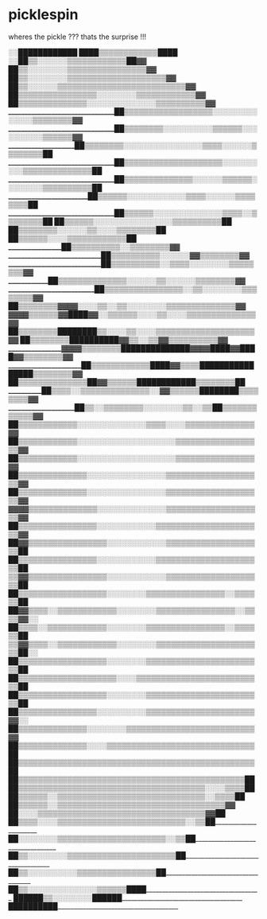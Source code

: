 # picklespin
wheres the pickle ???
thats the surprise !!!

________________________________________________░░████████████__________________
______________________________________________████▒▒▒▒▒▒▒▒▒▒▒▒████______________
__________________________________________░░██▒▒░░░░░░▒▒▒▒▒▒▒▒▒▒▒▒██▓▓__________
__________________________________________██▒▒░░░░░░░░▒▒▒▒▒▒▒▒▒▒▒▒▒▒▒▒▓▓________
________________________________________██▒▒░░░░░░░░▒▒▒▒▒▒▒▒▒▒▒▒▒▒▒▒▒▒▒▒▓▓______
______________________________________██▒▒░░░░░░▒▒▒▒▒▒▒▒▒▒▒▒▒▒▒▒▒▒▒▒▒▒▒▒▒▒▓▓____
____________________________________██▒▒▒▒▒▒▒▒▒▒▒▒▒▒▒▒░░░░░░░░▒▒▒▒▒▒▒▒▒▒▒▒▓▓____
____________________________________██▒▒▒▒▒▒▒▒▒▒▒▒▒▒░░░░░░░░░░░░░░▒▒▒▒▒▒▒▒▒▒▓▓__
__________________________________██▒▒▒▒▒▒▒▒▒▒▒▒▒▒▒▒▒▒░░░░░░░░░░░░░░▒▒▒▒▒▒▒▒▓▓__
__________________________________██▒▒▒▒▒▒▒▒░░░░░░░░░░▒▒▒▒▒▒░░░░░░░░░░▒▒▒▒▒▒▓▓__
__________________________________██▒▒▒▒▒▒▒▒░░░░░░░░░░░░░░░░▒▒▒▒░░░░░░▒▒▒▒▒▒▒▒██
________________________________██▒▒▒▒▒▒▒▒▒▒▒▒▒▒▒▒▒▒▒▒░░░░░░░░░░▒▒▒▒▒▒▒▒▒▒▒▒▒▒██
________________________________██▒▒▒▒▒▒▒▒▒▒▒▒▒▒░░░░░░▒▒▒▒▒▒░░░░░░░░▒▒▒▒▒▒▒▒▒▒██
________________________________██▒▒▒▒▒▒________░░░░░░░░░░░░▒▒▒▒░░░░░░▒▒▒▒▒▒▒▒██
________________________________██▒▒▒▒__________▒▒░░░░░░░░░░░░░░▒▒▒▒░░▒▒▒▒▒▒▒▒██
______________________________██▒▒▒▒______________▒▒░░░░░░░░░░░░░░░░▒▒▒▒▒▒▒▒▒▒██
______________________________██▒▒▒▒______▒▒______▒▒░░░░░░______▒▒░░░░▒▒▒▒▒▒▒▒██
______________________________██▒▒▒▒______________▒▒░░░░__________▒▒▒▒▒▒▒▒▒▒▒▒██
____________________________██▒▒▒▒▒▒▒▒____________▒▒░░______________▒▒▒▒▒▒▒▒▓▓__
____________________________██▒▒▒▒▒▒▒▒▒▒________░░░░░░______▓▓______▒▒▒▒▒▒▒▒▓▓__
____________________________██▒▒▒▒▒▒▒▒▒▒░░▒▒▒▒░░░░░░░░______________▒▒▒▒▒▒▒▒▓▓__
__________________________██▒▒▒▒▒▒▒▒▒▒▒▒▒▒░░░░░░▒▒░░░░░░____________▒▒▒▒▒▒▒▒▓▓__
__________________________██▒▒▒▒▒▒▒▒▒▒▒▒▒▒▒▒░░▒▒░░░░░░░░__________▒▒▒▒▒▒▒▒▓▓____
__________________________██▒▒▒▒▒▒▒▒▓▓▓▓__░░░░▒▒░░▒▒░░░░░░░░▒▒▒▒▒▒▒▒▒▒▒▒▒▒▓▓____
________________________▓▓▓▓▒▒▒▒▒▒▓▓████▓▓░░▒▒▒▒▒▒░░░░▒▒░░░░▒▒▒▒▒▒▒▒▒▒▒▒▒▒▓▓____
________________________██▒▒▒▒▒▒▒▒████████▒▒░░░░▒▒░░░░▒▒▒▒▒▒▒▒▒▒▒▒▒▒▒▒▒▒▒▒▓▓____
________________________██▒▒▒▒▒▒▒▒██████████▓▓▒▒░░____▒▒____▓▓▒▒▒▒▒▒▒▒▒▒▓▓______
______________________▓▓▓▓▒▒▒▒▒▒▒▒██████████████▓▓▓▓████▓▓████▓▓▒▒▒▒▒▒▒▒▓▓______
______________________██▒▒▒▒▒▒▒▒▒▒▒▒__████▓▓▒▒▒▒████████████████▒▒▒▒▒▒▒▒▓▓______
______________________██▒▒▒▒▒▒▒▒▒▒▒▒▒▒____██▓▓▒▒▒▒▒▒████████████▒▒▒▒▒▒▒▒██______
____________________██▒▒▒▒░░▒▒▒▒▒▒▒▒▒▒▒▒▒▒__░░▓▓▒▒▒▒▒▒████████▒▒▒▒▒▒▒▒▓▓________
____________________██▒▒░░▒▒▒▒▒▒▒▒░░░░░░░░▒▒░░____▒▒____██▒▒▒▒▒▒▒▒▒▒▒▒▓▓________
____________________██▒▒▒▒▒▒▒▒▒▒▒▒░░░░░░░░░░░░░░▒▒▒▒░░░░▒▒▒▒▒▒▒▒▒▒▒▒▒▒▓▓________
__________________██▒▒▒▒▒▒▒▒▒▒▒▒░░░░░░░░░░░░░░░░░░░░▒▒▒▒▒▒▒▒▒▒▒▒▒▒▒▒▒▒▓▓________
__________________██▒▒▒▒▒▒▒▒▒▒▒▒░░░░░░░░░░░░░░░░░░░░▒▒▒▒▒▒▒▒▒▒▒▒▒▒▒▒▓▓__________
________________██▒▒▒▒▒▒▒▒▒▒▒▒▒▒░░░░░░░░░░░░░░░░▒▒▒▒▒▒▒▒▒▒▒▒▒▒▒▒▒▒▒▒▓▓__________
________________██▒▒▒▒▒▒▒▒▒▒▒▒▒▒░░░░░░░░░░░░░░░░▒▒▒▒▒▒▒▒▒▒▒▒▒▒▒▒▒▒▒▒▓▓__________
______________▓▓▓▓▒▒▒▒▒▒▒▒▒▒▒▒▒▒░░░░░░░░░░░░░░▒▒▒▒▒▒▒▒▒▒▒▒▒▒▒▒▒▒▒▒▓▓____________
______________██▒▒▒▒▒▒▒▒▒▒▒▒▒▒▒▒░░░░░░░░░░░░▒▒▒▒▒▒▒▒▒▒▒▒▒▒▒▒▒▒▒▒▒▒▓▓____________
____________██▓▓▒▒▒▒▒▒▒▒▒▒▒▒▒▒▒▒░░░░░░░░░░░░▒▒▒▒▒▒▒▒▒▒▒▒▒▒▒▒▒▒▒▒██______________
____________██▒▒▒▒▒▒▒▒▒▒▒▒▒▒▒▒░░░░░░░░░░░░▒▒▒▒▒▒▒▒▒▒▒▒▒▒▒▒▒▒▒▒▒▒██______________
__________▒▒▓▓▒▒▒▒▒▒▒▒▒▒▒▒▒▒▒▒░░░░░░░░░░░░▒▒▒▒▒▒▒▒▒▒▒▒▒▒▒▒▒▒▒▒██________________
__________██▒▒▒▒▒▒▒▒▒▒▒▒▒▒▒▒▒▒░░░░░░░░▒▒▒▒▒▒▒▒▒▒▒▒▒▒▒▒░░▒▒▒▒▒▒██________________
________██▓▓▒▒▒▒░░▒▒▒▒▒▒▒▒▒▒▒▒░░░░░░░░▒▒▒▒▒▒▒▒▒▒▒▒▒▒▒▒░░▒▒▒▒▓▓░░________________
________██▒▒▒▒░░▒▒▒▒▒▒▒▒▒▒▒▒░░░░░░░░▒▒▒▒▒▒▒▒▒▒▒▒▒▒▒▒░░▒▒▒▒▒▒██__________________
______▒▒▓▓▒▒▒▒░░▒▒▒▒▒▒▒▒▒▒▒▒░░░░░░░░▒▒▒▒▒▒▒▒▒▒▒▒▒▒▒▒▒▒▒▒▒▒██░░__________________
______██▒▒▒▒▒▒▒▒▒▒▒▒▒▒▒▒▒▒░░░░░░░░▒▒▒▒▒▒▒▒▒▒▒▒▒▒▒▒▒▒▒▒▒▒▒▒██____________________
____██▒▒▒▒▒▒▒▒▒▒▒▒▒▒▒▒▒▒▒▒░░░░▒▒▒▒▒▒▒▒▒▒▒▒▒▒▒▒▒▒▒▒▒▒▒▒▒▒██______________________
____██▒▒▒▒▒▒▒▒▒▒▒▒▒▒▒▒▒▒░░░░░░░░▒▒▒▒▒▒▒▒▒▒▒▒▒▒▒▒▒▒▒▒▒▒▒▒██______________________
____██▒▒▒▒▒▒▒▒▒▒▒▒▒▒▒▒░░░░░░░░░░▒▒▒▒▒▒▒▒▒▒▒▒▒▒▒▒▒▒▒▒▒▒▓▓░░______________________
____██▒▒▒▒▒▒▒▒▒▒▒▒▒▒░░░░░░░░▒▒▒▒▒▒▒▒▒▒▒▒▒▒▒▒▒▒▒▒▒▒▒▒▒▒▓▓________________________
__██▒▒▒▒▒▒▒▒▒▒▒▒▒▒░░░░▒▒▒▒▒▒▒▒▒▒▒▒▒▒▒▒▒▒▒▒▒▒▒▒▒▒▒▒▒▒██__________________________
__██▒▒▒▒▒▒▒▒▒▒▒▒▒▒▒▒▒▒▒▒▒▒▒▒▒▒▒▒▒▒▒▒▒▒▒▒▒▒▒▒▒▒▒▒▒▒▒▒██__________________________
__██▒▒▒▒▒▒▒▒▒▒▒▒▒▒▒▒▒▒▒▒▒▒▒▒▒▒▒▒▒▒▒▒▒▒▒▒▒▒▒▒▒▒▒▒▒▒██____________________________
__██▒▒▒▒▒▒▒▒▒▒▒▒▒▒▒▒▒▒▒▒▒▒▒▒▒▒▒▒▒▒▒▒▒▒▒▒▒▒░░░░▒▒▒▒██____________________________
__██▒▒▒▒▒▒░░▒▒▒▒▒▒▒▒▒▒▒▒▒▒▒▒▒▒▒▒▒▒▒▒▒▒▒▒▒▒░░▒▒▒▒██______________________________
__██▒▒▒▒▒▒░░▒▒▒▒▒▒▒▒▒▒▒▒▒▒▒▒▒▒▒▒▒▒▒▒▒▒▒▒▒▒▒▒▒▒▓▓________________________________
__██░░░░▒▒▒▒▒▒▒▒▒▒▒▒▒▒▒▒▒▒▒▒▒▒▒▒▒▒▒▒▒▒▒▒▒▒▓▓██__________________________________
__██▒▒▒▒░░░░▒▒▒▒▒▒▒▒▒▒▒▒▒▒▒▒▒▒▒▒▒▒▒▒▒▒░░▒▒██____________________________________
____██░░░░░░░░▒▒▒▒▒▒▒▒▒▒▒▒▒▒▒▒▒▒▒▒▒▒░░▒▒██______________________________________
____██▒▒░░░░░░░░▒▒▒▒▒▒▒▒▒▒▒▒▒▒▒▒▒▒▒▒▒▒██________________________________________
______██▒▒░░░░░░░░░░▒▒▒▒▒▒▒▒▒▒▒▒▒▒▒▒██__________________________________________
________██▒▒░░░░░░░░░░░░░░▒▒▒▒▒▒████____________________________________________
__________██████▒▒░░░░░░░░██████________________________________________________
________________██████████______________________________________________________

